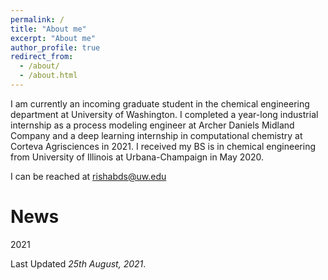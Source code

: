 ```yaml
---
permalink: /
title: "About me"
excerpt: "About me"
author_profile: true
redirect_from: 
  - /about/
  - /about.html
---
```

I am currently an incoming graduate student in the chemical engineering department at University of Washington. I completed a year-long industrial internship as a process modeling engineer at Archer Daniels Midland Company and a deep learning internship in computational chemistry at Corteva Agrisciences in 2021. I received my BS is in chemical engineering from University of Illinois at Urbana-Champaign in May 2020.

I can be reached at rishabds@uw.edu


News
======
2021

Last Updated *25th August, 2021*.

